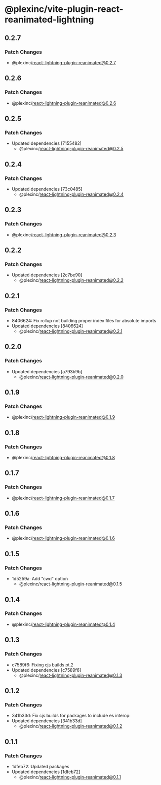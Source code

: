 # @plexinc/vite-plugin-react-reanimated-lightning

## 0.2.7

### Patch Changes

- @plexinc/react-lightning-plugin-reanimated@0.2.7

## 0.2.6

### Patch Changes

- @plexinc/react-lightning-plugin-reanimated@0.2.6

## 0.2.5

### Patch Changes

- Updated dependencies [7155482]
  - @plexinc/react-lightning-plugin-reanimated@0.2.5

## 0.2.4

### Patch Changes

- Updated dependencies [73c0485]
  - @plexinc/react-lightning-plugin-reanimated@0.2.4

## 0.2.3

### Patch Changes

- @plexinc/react-lightning-plugin-reanimated@0.2.3

## 0.2.2

### Patch Changes

- Updated dependencies [2c7be90]
  - @plexinc/react-lightning-plugin-reanimated@0.2.2

## 0.2.1

### Patch Changes

- 8406624: Fix rollup not building proper index files for absolute imports
- Updated dependencies [8406624]
  - @plexinc/react-lightning-plugin-reanimated@0.2.1

## 0.2.0

### Patch Changes

- Updated dependencies [a793b9b]
  - @plexinc/react-lightning-plugin-reanimated@0.2.0

## 0.1.9

### Patch Changes

- @plexinc/react-lightning-plugin-reanimated@0.1.9

## 0.1.8

### Patch Changes

- @plexinc/react-lightning-plugin-reanimated@0.1.8

## 0.1.7

### Patch Changes

- @plexinc/react-lightning-plugin-reanimated@0.1.7

## 0.1.6

### Patch Changes

- @plexinc/react-lightning-plugin-reanimated@0.1.6

## 0.1.5

### Patch Changes

- 1d5259a: Add "cwd" option
  - @plexinc/react-lightning-plugin-reanimated@0.1.5

## 0.1.4

### Patch Changes

- @plexinc/react-lightning-plugin-reanimated@0.1.4

## 0.1.3

### Patch Changes

- c7589f6: Fixing cjs builds pt.2
- Updated dependencies [c7589f6]
  - @plexinc/react-lightning-plugin-reanimated@0.1.3

## 0.1.2

### Patch Changes

- 341b33d: Fix cjs builds for packages to include es interop
- Updated dependencies [341b33d]
  - @plexinc/react-lightning-plugin-reanimated@0.1.2

## 0.1.1

### Patch Changes

- 1dfeb72: Updated packages
- Updated dependencies [1dfeb72]
  - @plexinc/react-lightning-plugin-reanimated@0.1.1
